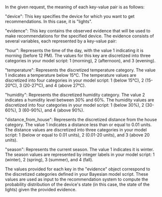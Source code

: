 In the given request, the meaning of each key-value pair is as follows:

"device": This key specifies the device for which you want to get recommendations. In this case, it is "lights".

"evidence": This key contains the observed evidence that will be used to make recommendations for the specified device. The evidence consists of several variables, each represented by a key-value pair:

"hour": Represents the time of the day, with the value 1 indicating it is morning (before 12 PM). The values for this key are discretized into three categories in your model script: 1 (morning), 2 (afternoon), and 3 (evening).

"temperature": Represents the discretized temperature category. The value 1 indicates a temperature below 15°C. The temperature values are discretized into four categories in your model script: 1 (below 15°C), 2 (15-20°C), 3 (20-27°C), and 4 (above 27°C).

"humidity": Represents the discretized humidity category. The value 2 indicates a humidity level between 30% and 60%. The humidity values are discretized into four categories in your model script: 1 (below 30%), 2 (30-60%), 3 (60-90%), and 4 (above 90%).

"distance_from_house": Represents the discretized distance from the house category. The value 1 indicates a distance less than or equal to 0.01 units. The distance values are discretized into three categories in your model script: 1 (below or equal to 0.01 units), 2 (0.01-20 units), and 3 (above 20 units).

"season": Represents the current season. The value 1 indicates it is winter. The season values are represented by integer labels in your model script: 1 (winter), 2 (spring), 3 (summer), and 4 (fall).

The values provided for each key in the "evidence" object correspond to the discretized categories defined in your Bayesian model script. These values are used as input to the recommendation system to compute the probability distribution of the device's state (in this case, the state of the lights) given the provided evidence.